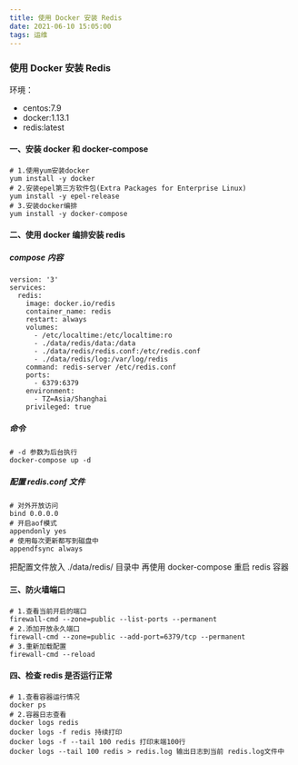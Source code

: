```yaml
---
title: 使用 Docker 安装 Redis
date: 2021-06-10 15:05:00
tags: 运维
---
```

### 使用 Docker 安装 Redis
环境：
- centos:7.9 
- docker:1.13.1
- redis:latest

#### 一、安装 docker 和 docker-compose
```
# 1.使用yum安装docker
yum install -y docker
# 2.安装epel第三方软件包(Extra Packages for Enterprise Linux)
yum install -y epel-release
# 3.安装docker编排
yum install -y docker-compose
```
#### 二、使用 docker 编排安装 redis
##### compose 内容
```
version: '3'
services:
  redis:
    image: docker.io/redis
    container_name: redis
    restart: always
    volumes:
      - /etc/localtime:/etc/localtime:ro
      - ./data/redis/data:/data
      - ./data/redis/redis.conf:/etc/redis.conf
      - ./data/redis/log:/var/log/redis
    command: redis-server /etc/redis.conf
    ports:
      - 6379:6379
    environment:
      - TZ=Asia/Shanghai
    privileged: true
```
##### 命令
```
# -d 参数为后台执行
docker-compose up -d
```
##### 配置 redis.conf 文件
```
# 对外开放访问
bind 0.0.0.0
# 开启aof模式
appendonly yes
# 使用每次更新都写到磁盘中
appendfsync always
```
把配置文件放入 ./data/redis/ 目录中
再使用 docker-compose 重启 redis 容器
#### 三、防火墙端口
```
# 1.查看当前开启的端口
firewall-cmd --zone=public --list-ports --permanent
# 2.添加开放永久端口
firewall-cmd --zone=public --add-port=6379/tcp --permanent
# 3.重新加载配置
firewall-cmd --reload
```
#### 四、检查 redis 是否运行正常
```
# 1.查看容器运行情况
docker ps
# 2.容器日志查看
docker logs redis
docker logs -f redis 持续打印
docker logs -f --tail 100 redis 打印末端100行
docker logs --tail 100 redis > redis.log 输出日志到当前 redis.log文件中
```